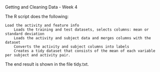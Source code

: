 Getting and Cleaning Data   -   Week 4

The R script does the following:

	Load the activity and feature info
    	Loads the training and test datasets, selects columns: mean or standard deviation
    	Loads the activity and subject data and merges columns with the dataset
    	Converts the activity and subject columns into labels
    	Creates a tidy dataset that consists of the mean of each variable per subject and activity pair.

The end result is shown in the file tidy.txt.
